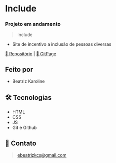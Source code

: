 # Include

### Projeto em andamento

> Include
- Site de incentivo a inclusão de pessoas diversas

[🔗 Repositório](https://github.com/SouCodigo/include) |
[🔗 GitPage](https://soucodigo.github.io/include)

## Feito por

- Beatriz Karoline

## 🛠 Tecnologias

- HTML
- CSS
- JS
- Git e Github

## 💙 Contato

> ebeatrizkcs@gmail.com
